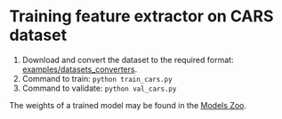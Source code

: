 # Training feature extractor on CARS dataset

1. Download and convert the dataset to the required format: [examples/datasets_converters](https://github.com/OML-Team/open-metric-learning/tree/main/examples/datasets_converters).
2. Command to train: `python train_cars.py`
3. Command to validate: `python val_cars.py`

The weights of a trained model may be found in the [Models Zoo](https://github.com/OML-Team/open-metric-learning#zoo).

